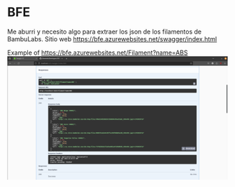 # BFE
Me aburri y necesito algo para extraer los json de los filamentos de BambuLabs. Sitio web https://bfe.azurewebsites.net/swagger/index.html

Example of https://bfe.azurewebsites.net/Filament?name=ABS
![](Images/abs_query.png)